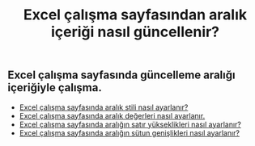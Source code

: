 ﻿---
title: Excel çalışma sayfasından aralık içeriği nasıl güncellenir?
second_title: Aspose.Cells Cloud Documen
linktitle: güncelleme
type: docs
url: /tr/ranges/update/
keywords: How to update range content from an Excel worksheet
description: Aspose.Cells Cloud REST API, aralık içeriğini bir Excel Çalışma Sayfasından güncellemeyi destekler. SDK, geliştirme dili türlerini destekler. Android, C#, Go, Java, NodeJS, Perl, PHP, Python, Ruby ve Swift'i içerir
weight: 20
---
## Excel çalışma sayfasında güncelleme aralığı içeriğiyle çalışma.


- [Excel çalışma sayfasında aralık stili nasıl ayarlanır?](/cells/tr/ranges/update/style/) 
- [Excel çalışma sayfasında aralık değerleri nasıl ayarlanır.](/cells/tr/ranges/update/values/) 
- [Excel çalışma sayfasında aralığın satır yükseklikleri nasıl ayarlanır?](/cells/tr/ranges/update/row-height/) 
- [Excel çalışma sayfasında aralığın sütun genişlikleri nasıl ayarlanır?](/cells/tr/ranges/update/column-width/) 
